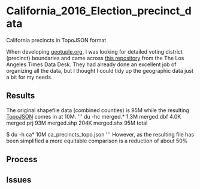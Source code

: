 # California_2016_Election_precinct_data
California precincts in TopoJSON format

When developing [geotuple.org](http://rhansson.github.io/geotuple/), I was looking for detailed voting district (precinct) boundaries and came across [this repository](https://github.com/datadesk/california-2016-election-precinct-maps) from the The Los Angeles Times Data Desk. They had already done an excellent job of organizing all the data, but I thought I could tidy up the geographic data just a bit for my needs.

## Results
The original shapefile data (combined counties) is 95M while the resulting [TopoJSON](https://github.com/topojson) comes in at 10M.
'''
du -hc merged.*
1.3M	merged.dbf
4.0K	merged.prj
 93M	merged.shp
204K	merged.shx
 95M	total

$ du -h ca*
 10M	ca_precincts_topo.json
'''
However, as the resulting file has been simplified a more equitable comparison is a reduction of about 50%

## Process
## Issues

